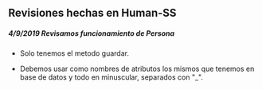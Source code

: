 ## Revisiones hechas en Human-SS

##### 4/9/2019 Revisamos funcionamiento de Persona

- Solo tenemos el metodo guardar.

- Debemos usar como nombres de atributos los mismos que tenemos en base de datos y todo en minuscular, separados con "\_".  
